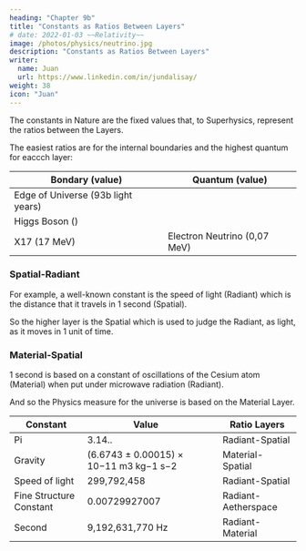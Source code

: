 ```yaml
---
heading: "Chapter 9b"
title: "Constants as Ratios Between Layers"
# date: 2022-01-03 ~~Relativity~~
image: /photos/physics/neutrino.jpg
description: "Constants as Ratios Between Layers"
writer:
  name: Juan
  url: https://www.linkedin.com/in/jundalisay/
weight: 38
icon: "Juan"
---
```


The constants in Nature are the fixed values that, to Superhysics, represent the ratios between the Layers.

The easiest ratios are for the internal boundaries and the highest quantum for eaccch layer:

Bondary (value) | Quantum (value)
--- | ---
Edge of Universe (93b light years) | 
Higgs Boson () | 
X17 (17 MeV) | Electron Neutrino (0,07 MeV)


### Spatial-Radiant

For example, a well-known constant is the speed of light (Radiant) which is the distance that it travels in 1 second (Spatial).

So the higher layer is the Spatial which is used to judge the Radiant, as light, as it moves in 1 unit of time. 


### Material-Spatial

1 second is based on a constant of oscillations of the Cesium atom (Material) when put under microwave radiation (Radiant). 

And so the Physics measure for the universe is based on the Material Layer. 




Constant | Value |  | Ratio Layers
--- | --- | --- | ---
Pi | 3.14.. | | Radiant-Spatial
Gravity | (6.6743 ± 0.00015) × 10−11 m3 kg−1 s−2 | | Material-Spatial
Speed of light | 299,792,458 | | Radiant-Spatial 
Fine Structure Constant | 0.00729927007 | | Radiant-Aetherspace
Second | 9,192,631,770 Hz | | Radiant-Material


<!-- Beam of Cesium Atoms:

    Cesium atoms are heated and passed through a vacuum chamber.

Microwave Field Exposure:

    The atoms are exposed to microwaves at different frequencies.

    If the frequency exactly matches the natural resonance of cesium, atoms will absorb energy and transition between energy states.

Detecting the Transition:

    A magnetic filter removes atoms that didn’t transition.

    A detector counts how many atoms changed states.

    The experiment is repeated at slightly different frequencies until the maximum transition is observed.

Finding the Exact Frequency:

    The frequency that causes the maximum transition is determined to be 9,192,631,770 Hz.

    This means one second is defined as the time it takes for cesium-133 to oscillate exactly 9,192,631,770 times. -->
